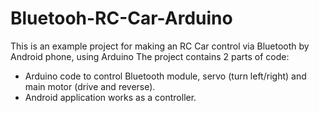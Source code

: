 # Bluetooh-RC-Car-Arduino
This is an example project for making an RC Car control via Bluetooth by Android phone, using Arduino
The project contains 2 parts of code:
 - Arduino code to control Bluetooth module, servo (turn left/right) and main motor (drive and reverse).
 - Android application works as a controller.
